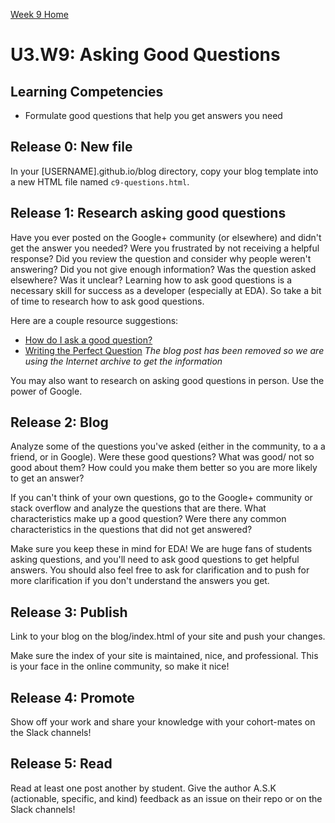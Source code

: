 [Week 9 Home](./)

# U3.W9: Asking Good Questions

## Learning Competencies
- Formulate good questions that help you get answers you need

## Release 0: New file

In your [USERNAME].github.io/blog directory, copy your blog template into a new HTML file named `c9-questions.html`.

## Release 1: Research asking good questions
Have you ever posted on the Google+ community (or elsewhere) and didn't get the answer you needed? Were you frustrated by not receiving a helpful response? Did you review the question and consider why people weren't answering? Did you not give enough information? Was the question asked elsewhere? Was it unclear? Learning how to ask good questions is a necessary skill for success as a developer (especially at EDA). So take a bit of time to research how to ask good questions.

Here are a couple resource suggestions:

- [How do I ask a good question?](http://stackoverflow.com/help/how-to-ask)
- [Writing the Perfect Question](http://web.archive.org/web/20140709094611/http://msmvps.com/blogs/jon_skeet/archive/2010/08/29/writing-the-perfect-question.aspx) *The blog post has been removed so we are using the Internet archive to get the information*

You may also want to research on asking good questions in person. Use the power of Google.

## Release 2: Blog
Analyze some of the questions you've asked (either in the community, to a a friend, or in Google). Were these good questions? What was good/ not so good about them? How could you make them better so you are more likely to get an answer?

If you can't think of your own questions, go to the Google+ community or stack overflow and analyze the questions that are there. What characteristics make up a good question? Were there any common characteristics in the questions that did not get answered?

Make sure you keep these in mind for EDA! We are huge fans of students asking questions, and you'll need to ask good questions to get helpful answers. You should also feel free to ask for clarification and to push for more clarification if you don't understand the answers you get.

## Release 3: Publish
Link to your blog on the blog/index.html of your site and push your changes.

Make sure the index of your site is maintained, nice, and professional. This is your face in the online community, so make it nice!

## Release 4: Promote

Show off your work and share your knowledge with your cohort-mates on the Slack channels!

## Release 5: Read

Read at least one post another by student. Give the author A.S.K (actionable, specific, and kind) feedback as an issue on their repo or on the Slack channels!